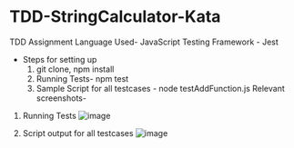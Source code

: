 # TDD-StringCalculator-Kata
TDD Assignment 
Language Used- JavaScript
Testing Framework - Jest

- Steps for setting up
  1. git clone, npm install
  2. Running Tests- npm test
  3. Sample Script for all testcases - node testAddFunction.js
Relevant screenshots-

1. Running Tests
   ![image](https://github.com/user-attachments/assets/bd3a6552-b595-4909-9943-7a978b266928)

2. Script output for all testcases
![image](https://github.com/user-attachments/assets/9850963c-d983-4939-b8cd-db4c375b4e47)

   

